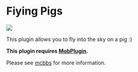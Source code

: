 # Fiying Pigs
[![](https://i.loli.net/2020/02/03/WSRsHdNx3quEGez.jpg)](http://www.mcbbs.net/thread-950758-1-1.html "飞猪")

This plugin allows you to fly into the sky on a pig :)

**This plugin requires [MobPlugin](https://github.com/Nukkit-coders/MobPlugin).**

Please see [mcbbs](http://www.mcbbs.net/thread-950758-1-1.html) for more information.
